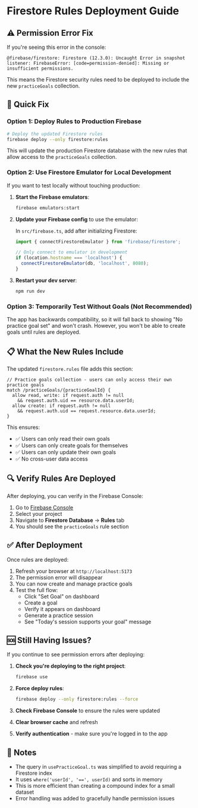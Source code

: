 # Firestore Rules Deployment Guide

## ⚠️ Permission Error Fix

If you're seeing this error in the console:
```
@firebase/firestore: Firestore (12.3.0): Uncaught Error in snapshot listener: FirebaseError: [code=permission-denied]: Missing or insufficient permissions.
```

This means the Firestore security rules need to be deployed to include the new `practiceGoals` collection.

## 🚀 Quick Fix

### Option 1: Deploy Rules to Production Firebase

```bash
# Deploy the updated Firestore rules
firebase deploy --only firestore:rules
```

This will update the production Firestore database with the new rules that allow access to the `practiceGoals` collection.

### Option 2: Use Firestore Emulator for Local Development

If you want to test locally without touching production:

1. **Start the Firebase emulators**:
   ```bash
   firebase emulators:start
   ```

2. **Update your Firebase config** to use the emulator:

   In `src/firebase.ts`, add after initializing Firestore:
   ```typescript
   import { connectFirestoreEmulator } from 'firebase/firestore';

   // Only connect to emulator in development
   if (location.hostname === 'localhost') {
     connectFirestoreEmulator(db, 'localhost', 8080);
   }
   ```

3. **Restart your dev server**:
   ```bash
   npm run dev
   ```

### Option 3: Temporarily Test Without Goals (Not Recommended)

The app has backwards compatibility, so it will fall back to showing "No practice goal set" and won't crash. However, you won't be able to create goals until rules are deployed.

## 📋 What the New Rules Include

The updated `firestore.rules` file adds this section:

```
// Practice goals collection - users can only access their own practice goals
match /practiceGoals/{practiceGoalId} {
  allow read, write: if request.auth != null
    && request.auth.uid == resource.data.userId;
  allow create: if request.auth != null
    && request.auth.uid == request.resource.data.userId;
}
```

This ensures:
- ✅ Users can only read their own goals
- ✅ Users can only create goals for themselves
- ✅ Users can only update their own goals
- ✅ No cross-user data access

## 🔍 Verify Rules Are Deployed

After deploying, you can verify in the Firebase Console:

1. Go to [Firebase Console](https://console.firebase.google.com)
2. Select your project
3. Navigate to **Firestore Database** → **Rules** tab
4. You should see the `practiceGoals` rule section

## ✅ After Deployment

Once rules are deployed:
1. Refresh your browser at `http://localhost:5173`
2. The permission error will disappear
3. You can now create and manage practice goals
4. Test the full flow:
   - Click "Set Goal" on dashboard
   - Create a goal
   - Verify it appears on dashboard
   - Generate a practice session
   - See "Today's session supports your goal" message

## 🆘 Still Having Issues?

If you continue to see permission errors after deploying:

1. **Check you're deploying to the right project**:
   ```bash
   firebase use
   ```

2. **Force deploy rules**:
   ```bash
   firebase deploy --only firestore:rules --force
   ```

3. **Check Firebase Console** to ensure the rules were updated

4. **Clear browser cache** and refresh

5. **Verify authentication** - make sure you're logged in to the app

## 📝 Notes

- The query in `usePracticeGoal.ts` was simplified to avoid requiring a Firestore index
- It uses `where('userId', '==', userId)` and sorts in memory
- This is more efficient than creating a compound index for a small dataset
- Error handling was added to gracefully handle permission issues
